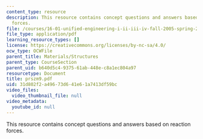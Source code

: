 ```yaml
---
content_type: resource
description: This resource contains concept questions and answers based on reaction
  forces.
file: /courses/16-01-unified-engineering-i-ii-iii-iv-fall-2005-spring-2006/31d802f2a49673d641e61a7413df59bc_prszm9.pdf
file_type: application/pdf
learning_resource_types: []
license: https://creativecommons.org/licenses/by-nc-sa/4.0/
ocw_type: OCWFile
parent_title: Materials/Structures
parent_type: CourseSection
parent_uid: b640d5c4-9375-61ab-448e-c8a1ec804a97
resourcetype: Document
title: prszm9.pdf
uid: 31d802f2-a496-73d6-41e6-1a7413df59bc
video_files:
  video_thumbnail_file: null
video_metadata:
  youtube_id: null
---
```

This resource contains concept questions and answers based on reaction forces.
